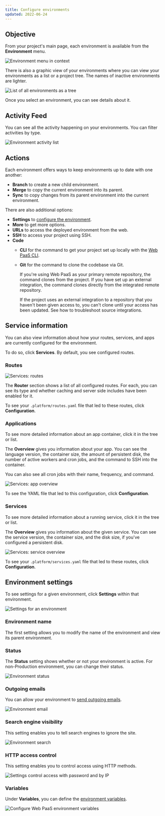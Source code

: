 ```yaml
---
title: Configure environments
updated: 2022-06-24
---
```


## Objective  

From your project's main page, each environment is available from the **Environment** menu.

![Environment menu in context](env-pulldown.png "0.4")

There is also a graphic view of your environments where you can view your environments as a list or a project tree.
The names of inactive environments are lighter.

![List of all environments as a tree](environments.png "0.5")

Once you select an environment, you can see details about it.

## Activity Feed

You can see all the activity happening on your environments.
You can filter activities by type.

![Environment activity list](activity.png "0.5")

## Actions

Each environment offers ways to keep environments up to date with one another:

*  **Branch** to create a new child environment.
*  **Merge** to copy the current environment into its parent.
* **Sync**
  to copy changes from its parent environment into the current environment.

There are also additional options:

* **Settings** to [configure the environment](#environment-settings.).
* **More** to get more options.
* **URLs** to access the deployed environment from the web.
* **SSH** to access your project using SSH.
* **Code**
  * **CLI** for the command to get your project set up locally with the [Web PaaS CLI](development-cli1.).
  * **Git** for the command to clone the codebase via Git.
  
    If you're using Web PaaS as your primary remote repository, the command clones from the project.
    If you have set up an external integration,
    the command clones directly from the integrated remote repository.

    If the project uses an external integration to a repository that you haven't been given access to,
    you can't clone until your access has been updated.
    See how to troubleshoot source integrations.

## Service information

You can also view information about how your routes, services, and apps are currently configured for the environment.

To do so, click **Services**.
By default, you see configured routes.

### Routes

![Services: routes](routes.png "0.5")

The **Router** section shows a list of all configured routes.
For each, you can see its type and whether caching and server side includes have been enabled for it.

To see your `.platform/routes.yaml` file that led to these routes, click **Configuration**.

### Applications

To see more detailed information about an app container, click it in the tree or list.

The **Overview** gives you information about your app.
You can see the language version, the container size, the amount of persistent disk,
the number of active workers and cron jobs, and the command to SSH into the container.

You can also see all cron jobs with their name, frequency, and command.

![Services: app overview](app-overview.png "0.5")

To see the YAML file that led to this configuration, click **Configuration**.

### Services

To see more detailed information about a running service, click it in the tree or list.

The **Overview** gives you information about the given service.
You can see the service version, the container size, and the disk size, if you've configured a persistent disk.

![Services: service overview](service-overview.png "0.5")

To see your `.platform/services.yaml` file that led to these routes, click **Configuration**.

## Environment settings

To see settings for a given environment, click **Settings** within that environment.

![Settings for an environment](env-settings.png "0.75")

### Environment name

The first setting allows you to modify the name of the environment and view its parent environment.

### Status

The **Status** setting shows whether or not your environment is active.
For non-Production environment, you can change their status.

![Environment status](env-status.png "0.5")

### Outgoing emails

You can allow your environment to [send outgoing emails](development-email1.).

![Environment email](env-email.png "0.75")

### Search engine visibility

This setting enables you to tell search engines to ignore the site.

![Environment search](env-search.png "0.5")

### HTTP access control

This setting enables you to control access using HTTP methods.

![Settings control access with password and by IP](settings-basics-access-control.png "0.5")

### Variables

Under **Variables**, you can define the [environment variables](development-variables1.).

![Configure Web PaaS environment variables](settings-variables-environment.png "0.6")
